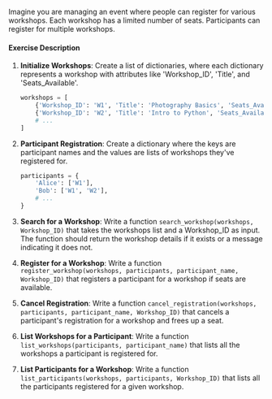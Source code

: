 
Imagine you are managing an event where people can register for various workshops. 
Each workshop has a limited number of seats. Participants can register for multiple workshops.

#### Exercise Description

1. **Initialize Workshops**: Create a list of dictionaries, where each dictionary represents a workshop with attributes like 'Workshop_ID', 'Title', and 'Seats_Available'.
    ```python
    workshops = [
        {'Workshop_ID': 'W1', 'Title': 'Photography Basics', 'Seats_Available': 20},
        {'Workshop_ID': 'W2', 'Title': 'Intro to Python', 'Seats_Available': 15},
        # ...
    ]
    ```

2. **Participant Registration**: Create a dictionary where the keys are participant names and the values are lists of workshops they've registered for.
    ```python
    participants = {
        'Alice': ['W1'],
        'Bob': ['W1', 'W2'],
        # ...
    }
    ```

3. **Search for a Workshop**: Write a function `search_workshop(workshops, Workshop_ID)` that takes the workshops list and a Workshop_ID as input. The function should return the workshop details if it exists or a message indicating it does not. 

4. **Register for a Workshop**: Write a function `register_workshop(workshops, participants, participant_name, Workshop_ID)` that registers a participant for a workshop if seats are available.

5. **Cancel Registration**: Write a function `cancel_registration(workshops, participants, participant_name, Workshop_ID)` that cancels a participant's registration for a workshop and frees up a seat.

6. **List Workshops for a Participant**: Write a function `list_workshops(participants, participant_name)` that lists all the workshops a participant is registered for.

7. **List Participants for a Workshop**: Write a function `list_participants(workshops, participants, Workshop_ID)` that lists all the participants registered for a given workshop.
